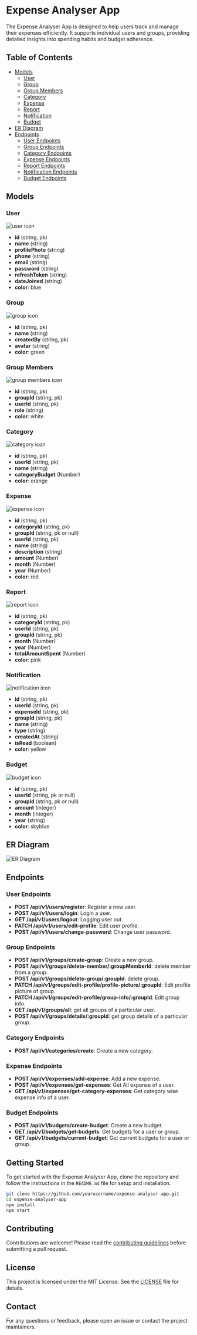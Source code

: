 # Expense Analyser App

The Expense Analyser App is designed to help users track and manage their expenses efficiently. It supports individual users and groups, providing detailed insights into spending habits and budget adherence.

## Table of Contents

- [Models](#models)
  - [User](#user)
  - [Group](#group)
  - [Group Members](#group-members)
  - [Category](#category)
  - [Expense](#expense)
  - [Report](#report)
  - [Notification](#notification)
  - [Budget](#budget)
- [ER Diagram](#er-diagram)
- [Endpoints](#endpoints)
  - [User Endpoints](#user-endpoints)
  - [Group Endpoints](#group-endpoints)
  - [Category Endpoints](#category-endpoints)
  - [Expense Endpoints](#expense-endpoints)
  - [Report Endpoints](#report-endpoints)
  - [Notification Endpoints](#notification-endpoints)
  - [Budget Endpoints](#budget-endpoints)

## Models

### User

![user icon](https://img.icons8.com/color/48/000000/user.png)

- **id** (string, pk)
- **name** (string)
- **profilePhoto** (string)
- **phone** (string)
- **email** (string)
- **password** (string)
- **refreshToken** (string)
- **dateJoined** (string)
- **color**: blue

### Group

![group icon](https://img.icons8.com/color/48/000000/users.png)

- **id** (string, pk)
- **name** (string)
- **createdBy** (string, pk)
- **avatar** (string)
- **color**: green

### Group Members

![group members icon](https://img.icons8.com/color/48/000000/users.png)

- **id** (string, pk)
- **groupId** (string, pk)
- **userId** (string, pk)
- **role** (string)
- **color**: white

### Category

![category icon](https://img.icons8.com/color/48/000000/category.png)

- **id** (string, pk)
- **userId** (string, pk)
- **name** (string)
- **categoryBudget** (Number)
- **color**: orange

### Expense

![expense icon](https://img.icons8.com/color/48/000000/category.png)

- **id** (string, pk)
- **categoryId** (string, pk)
- **groupId** (string, pk or null)
- **userId** (string, pk)
- **name** (string)
- **description** (string)
- **amount** (Number)
- **month** (Number)
- **year** (Number)
- **color**: red

### Report

![report icon](https://img.icons8.com/color/48/000000/report.png)

- **id** (string, pk)
- **categoryId** (string, pk)
- **userId** (string, pk)
- **groupId** (string, pk)
- **month** (Number)
- **year** (Number)
- **totalAmountSpent** (Number)
- **color**: pink

### Notification

![notification icon](https://img.icons8.com/color/48/000000/bell.png)

- **id** (string, pk)
- **userId** (string, pk)
- **expenseId** (string, pk)
- **groupId** (string, pk)
- **name** (string)
- **type** (string)
- **createdAt** (string)
- **isRead** (boolean)
- **color**: yellow

### Budget

![budget icon](https://img.icons8.com/color/48/000000/money.png)

- **id** (string, pk)
- **userId** (string, pk or null)
- **groupId** (string, pk or null)
- **amount** (integer)
- **month** (integer)
- **year** (string)
- **color**: skyblue

## ER Diagram

![ER Diagram](public/temp/ER%20diagram/diagram-export-29-05-2024-00_38_54.png)

## Endpoints

### User Endpoints

- **POST /api/v1/users/register**: Register a new user.
- **POST /api/v1/users/login**: Login a user.
- **GET /api/v1/users/logout**: Logging user out.
- **PATCH /api/v1/users/edit-profile**: Edit user profile.
- **POST /api/v1/users/change-password**: Change user password.

### Group Endpoints

- **POST /api/v1/groups/create-group**: Create a new group.
- **POST /api/v1/groups/delete-member/:groupMemberId**: delete member from a group.
- **POST /api/v1/groups/delete-group/:groupId**: delete group.
- **PATCH /api/v1/groups/edit-profile/profile-picture/:groupId**: Edit profile picture of group.
- **PATCH /api/v1/groups/edit-profile/group-info/:groupId**: Edit group info.
- **GET /api/v1/groups/all**: get all groups of a particular user.
- **POST /api/v1/groups/details/:groupId**: get group details of a particular group.

### Category Endpoints

- **POST /api/v1/categories/create**: Create a new category.

### Expense Endpoints

- **POST /api/v1/expenses/add-expense**: Add a new expense.
- **POST /api/v1/expenses/get-expenses**: Get All expense of a user.
- **GET /api/v1/expenses/get-category-expenses**: Get category wise expense info of a user.

### Budget Endpoints

- **POST /api/v1/budgets/create-budget**: Create a new budget.
- **GET /api/v1/budgets/get-budgets**: Get budgets for a user or group.
- **GET /api/v1/budgets/current-budget**: Get current budgets for a user or group.

## Getting Started

To get started with the Expense Analyser App, clone the repository and follow the instructions in the `README.md` file for setup and installation.

```sh
git clone https://github.com/yourusername/expense-analyser-app.git
cd expense-analyser-app
npm install
npm start
```

## Contributing

Contributions are welcome! Please read the [contributing guidelines](CONTRIBUTING.md) before submitting a pull request.

## License

This project is licensed under the MIT License. See the [LICENSE](LICENSE) file for details.

## Contact

For any questions or feedback, please open an issue or contact the project maintainers.
